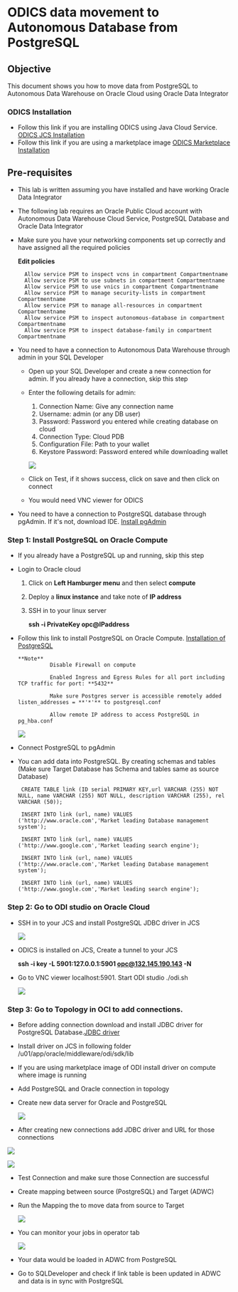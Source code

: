 
# ODICS data movement to Autonomous Database from PostgreSQL

## Objective

This document shows you how to move data from PostgreSQL to Autonomous Data Warehouse on Oracle Cloud using Oracle Data Integrator

### ODICS Installation

- Follow this link if you are installing ODICS using Java Cloud Service. [ODICS JCS Installation](https://oraclecps.github.io/odi_config_martha/?page=readme.md)
- Follow this link if you are using a marketplace image [ODICS Marketplace Installation](https://docs.oracle.com/en/middleware/fusion-middleware/data-integrator/12.2.1.3/odimp/getting-started-oracle-cloud-marketplace.html#GUID-1793F6A6-8581-465D-BBE3-8F0C8ADD6536)

## Pre-requisites

- This lab is written assuming you have installed and have working Oracle Data Integrator

- The following lab requires an Oracle Public Cloud account with Autonomous Data Warehouse Cloud Service, PostgreSQL Database and Oracle Data Integrator

- Make sure you have your networking components set up correctly and have assigned all the required policies

    **Edit policies**

        Allow service PSM to inspect vcns in compartment Compartmentname
        Allow service PSM to use subnets in compartment Compartmentname
        Allow service PSM to use vnics in compartment Compartmentname
        Allow service PSM to manage security-lists in compartment Compartmentname
        Allow service PSM to manage all-resources in compartment Compartmentname
        Allow service PSM to inspect autonomous-database in compartment Compartmentname
        Allow service PSM to inspect database-family in compartment Compartmentname

- You need to have a connection to Autonomous Data Warehouse through admin in your SQL Developer

    - Open up your SQL Developer and create a new connection for admin. If you already have a connection, skip this step

    - Enter the following details for admin:

        1.	Connection Name: Give any connection name
        2.	Username: admin (or any DB user)
        3.	Password: Password you entered while creating database on cloud
        4.	Connection Type: Cloud PDB
        5.	Configuration File: Path to your wallet
        6.	Keystore Password: Password entered while downloading wallet

        ![](Data/login.png)

    - Click on Test, if it shows success, click on save and then click on connect

    - You would need VNC viewer for ODICS

- You need to have a connection to PostgreSQL database through pgAdmin.
  If it's not, download IDE. [Install pgAdmin](https://www.pgadmin.org/download/)

### **Step 1**: Install PostgreSQL on Oracle Compute

- If you already have a PostgreSQL up and running, skip this step

- Login to Oracle cloud

    1. Click on **Left Hamburger menu** and then select **compute**

    2. Deploy a **linux instance** and take note of **IP address**

    3. SSH in to your linux server

          **ssh -i PrivateKey opc@IPaddress**

- Follow this link to install PostgreSQL on Oracle Compute. [Installation of PostgreSQL](https://www.postgresql.org/download/linux/redhat/)

      **Note**
                Disable Firewall on compute

                Enabled Ingress and Egress Rules for all port including TCP traffic for port: **5432**

                Make sure Postgres server is accessible remotely added listen_addresses = **'*'** to postgresql.conf

                Allow remote IP address to access PostgreSQL in pg_hba.conf

    ![](Data/1.png)

- Connect PostgreSQL to pgAdmin

- You can add data into PostgreSQL. By creating schemas and tables (Make sure Target Database has Schema and tables same as source Database)

       CREATE TABLE link (ID serial PRIMARY KEY,url VARCHAR (255) NOT NULL, name VARCHAR (255) NOT NULL, description VARCHAR (255), rel VARCHAR (50));

       INSERT INTO link (url, name) VALUES  ('http://www.oracle.com','Market leading Database management system');

       INSERT INTO link (url, name) VALUES  ('http://www.google.com','Market leading search engine');

       INSERT INTO link (url, name) VALUES  ('http://www.oracle.com','Market leading Database management system');

       INSERT INTO link (url, name) VALUES  ('http://www.google.com','Market leading search engine');

### **Step 2**: Go to ODI studio on Oracle Cloud

- SSH in to your JCS and install PostgreSQL JDBC driver in JCS

    ![](Data/4.png)

- ODICS is installed on JCS, Create a tunnel to your JCS

  **ssh -i key -L 5901:127.0.0.1:5901 opc@132.145.190.143 -N**

- Go to VNC viewer localhost:5901. Start ODI studio ./odi.sh

  ![](Data/5.png)


### **Step 3**: Go to Topology in OCI to add connections.

- Before adding connection download and install JDBC driver for PostgreSQL Database.[JDBC driver](https://jdbc.postgresql.org/download.html)

- Install driver on JCS in following folder /u01/app/oracle/middleware/odi/sdk/lib

- If you are using marketplace image of ODI install driver on compute where image is running

- Add PostgreSQL and Oracle connection in topology

- Create new data server for Oracle and PostgreSQL

  ![](Data/6.png)

-  After creating new connections add JDBC driver and URL for those connections

  ![](Data/7.png)

  ![](Data/8.png)

- Test Connection and make sure those Connection are successful

- Create mapping between source (PostgreSQL) and Target (ADWC)

- Run the Mapping the to move data from source to Target

  ![](Data/9.png)

- You can monitor your jobs in operator tab

  ![](Data/10.png)

- Your data would be loaded in ADWC from PostgreSQL

- Go to SQLDeveloper and check if link table is been updated in ADWC and data is in sync with PostgreSQL

